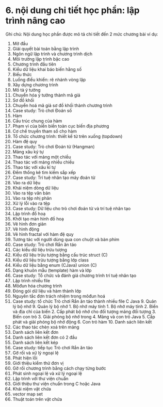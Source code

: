 # 6. nội dung chi tiết học phần: lập trình nâng cao
Ghi chú: Nội dung học phần được mô tả chi tiết đến 2 mức chương bài
ví dụ:
1. Mở đầu
1. Giải quyết bài toán bằng lập trình
2. Ngôn ngữ lập trình và chương trình dịch
3. Môi trường lập trình bậc cao
4. Chương trình đầu tiên
5. Kiểu dữ liệu khai báo biến hằng số
6. Biểu thức
7. Luồng điều khiển: rẽ nhánh vòng lặp
2. Xây dựng chương trình
1. Mô tả ý tưởng
2. Chuyển hóa ý tưởng thành mã giả
3. Sơ đồ khối
4. Chuyển hoá mã giả sơ đồ khối thành chương trình
5. Case study: Trò chơi Đoán số
3. Hàm
1. Cấu trúc chung của hàm
2. Phạm vi của biến biến toàn cục biến địa phương
3. Cơ chế truyền tham số cho hàm
4. Tổ chức chương trình: thiết kế từ trên xuống (topdown)
5. Hàm đệ quy
6. Case study: Trò chơi Đoán từ (Hangman)
4. Mảng xâu ký tự
1. Thao tác với mảng một chiều
2. Thao tác với mảng nhiều chiều
3. Thao tác với xâu kí tự
4. Đếm thống kê tìm kiếm sắp xếp
5. Case study: Trí tuệ nhân tạo máy đoán từ
5. Vào ra dữ liệu
1. Khái niệm dòng dữ liệu
2. Vào ra tệp văn bản
3. Vào ra tệp nhị phân
4. Xử lý lỗi vào ra tệp
5. Case study: Dữ liệu cho trò chơi đoán từ và trí tuệ nhân tạo
6. Lập trình đồ hoạ
1. Khởi tạo màn hình đồ hoạ
2. Vẽ hình đơn giản
3. Vẽ hình động
4. Vẽ hình fractal với hàm đệ quy
5. Tương tác với người dùng qua con chuột và bàn phím
6. Case study: Trò chơi Rắn ăn táo
7. Các kiểu dữ liệu trừu tượng
1. Kiểu dữ liệu trừu tượng bằng cấu trúc struct (C)
2. Kiểu dữ liệu trừu tượng bằng lớp class
3. Kiểu dữ liệu bằng enum (CJava) union (C)
4. Dạng khuôn mẫu (template) hàm và lớp
5. Case study: Tổ chức và đánh giá chương trình trí tuệ nhân tạo
8. Lập trình nhiều file
1. Môđun hóa chương trình
2. Đóng gói dữ liệu và hàm thành lớp
3. Nguyên tắc đơn trách nhiệm trong môđun hoá
4. Case study: tổ chức Trò chơi Rắn ăn táo thành nhiều file C Java 9. Quản lý bộ nhớ 9. Quản lý bộ nhớ 1. Bộ nhớ máy tính 1. Bộ nhớ máy tính 2. Biến và địa chỉ của biến 2. Cấp phát bộ nhớ cho đối tượng mảng đối tượng 3. Biến con trỏ 3. Giải phóng bộ nhớ trong 4. Mảng và con trỏ Java 5. Cấp phát và giải phóng bộ nhớ động 6. Con trỏ hàm 10. Danh sách liên kết
1. Các thao tác chèn xoá trên mảng
2. Danh sách liên kết đơn
3. Danh sách liên kết đơn có 2 đầu
4. Danh sách liên kết kép
5. Case study: tiếp tục Trò chơi Rắn ăn táo
11. Gỡ rối và xử lý ngoại lệ
1. Phát hiện lỗi
2. Giới thiệu kiểm thử đơn vị
3. Gỡ rối chương trình bằng cách chạy từng bước
4. Phát sinh ngoại lệ và xử lý ngoại lệ
12. Lập trình với thư viện chuẩn
1. Giới thiệu thư viện chuẩn trong C hoặc Java
2. Khái niệm vật chứa
3. vector map set
4. Thuật toán trên vật chứa
